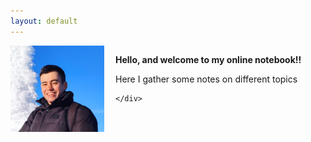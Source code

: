 ```yaml
---
layout: default
---
```



<script
  src="https://cdn.mathjax.org/mathjax/latest/MathJax.js?config=TeX-AMS-MML_HTMLorMML"
  type="text/javascript">
</script>


<div style="display:flex;">
    <div style="flex:1;">
        <img src="/assets/images/personalPage/profile_picture.jpg" alt="Profile Picture" width="150px">
    </div>
    <div style="flex:2;">
        <p><strong>Hello, and welcome to my online notebook!!</strong></p>
        <p>Here I gather some notes on different topics</p>
        
    </div>
</div>
